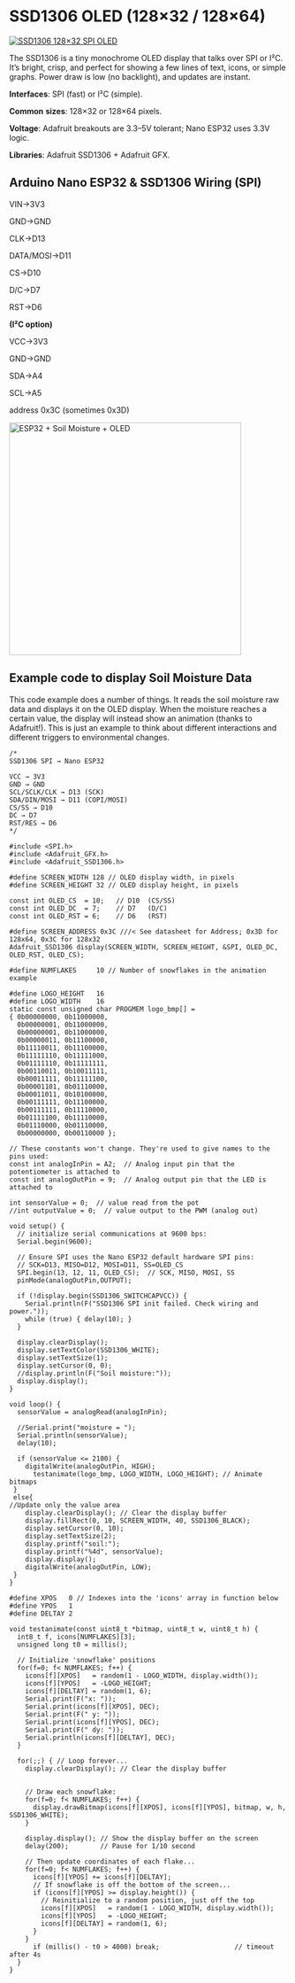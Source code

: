 # SSD1306 OLED (128×32 / 128×64)
[![SSD1306 128×32 SPI OLED](/images/661-12.jpg)](https://www.adafruit.com/product/661)

The SSD1306 is a tiny monochrome OLED display that talks over SPI or I²C. It’s bright, crisp, and perfect for showing a few lines of text, icons, or simple graphs. Power draw is low (no backlight), and updates are instant.

**Interfaces**: SPI (fast) or I²C (simple).

**Common** **sizes**: 128×32 or 128×64 pixels.

**Voltage**: Adafruit breakouts are 3.3–5V tolerant; Nano ESP32 uses 3.3V logic.

**Libraries**: Adafruit SSD1306 + Adafruit GFX.

## Arduino Nano ESP32 & SSD1306 Wiring (SPI) 

VIN→3V3  

GND→GND 

CLK→D13 

DATA/MOSI→D11 

CS→D10 

D/C→D7 

RST→D6



**(I²C option)** 

VCC→3V3 

GND→GND 

SDA→A4 

SCL→A5 

address 0x3C (sometimes 0x3D)

<img src="/images/ESP32_Soil+Oled_bb.png" alt="ESP32 + Soil Moisture + OLED" width="420">


## Example code to display Soil Moisture Data 
This code example does a number of things. It reads the soil moisture raw data and displays it on the OLED display. When the moisture reaches a certain value, the display will instead show an animation (thanks to Adafruit!). This is just an example to think about different interactions and different triggers to environmental changes. 

```
/*
SSD1306 SPI → Nano ESP32

VCC → 3V3
GND → GND
SCL/SCLK/CLK → D13 (SCK)
SDA/DIN/MOSI → D11 (COPI/MOSI)
CS/SS → D10
DC → D7
RST/RES → D6
*/

#include <SPI.h>
#include <Adafruit_GFX.h>
#include <Adafruit_SSD1306.h>

#define SCREEN_WIDTH 128 // OLED display width, in pixels
#define SCREEN_HEIGHT 32 // OLED display height, in pixels

const int OLED_CS  = 10;   // D10  (CS/SS)
const int OLED_DC  = 7;    // D7   (D/C)
const int OLED_RST = 6;    // D6   (RST)

#define SCREEN_ADDRESS 0x3C ///< See datasheet for Address; 0x3D for 128x64, 0x3C for 128x32
Adafruit_SSD1306 display(SCREEN_WIDTH, SCREEN_HEIGHT, &SPI, OLED_DC, OLED_RST, OLED_CS);

#define NUMFLAKES     10 // Number of snowflakes in the animation example

#define LOGO_HEIGHT   16
#define LOGO_WIDTH    16
static const unsigned char PROGMEM logo_bmp[] =
{ 0b00000000, 0b11000000,
  0b00000001, 0b11000000,
  0b00000001, 0b11000000,
  0b00000011, 0b11100000,
  0b11110011, 0b11100000,
  0b11111110, 0b11111000,
  0b01111110, 0b11111111,
  0b00110011, 0b10011111,
  0b00011111, 0b11111100,
  0b00001101, 0b01110000,
  0b00011011, 0b10100000,
  0b00111111, 0b11100000,
  0b00111111, 0b11110000,
  0b01111100, 0b11110000,
  0b01110000, 0b01110000,
  0b00000000, 0b00110000 };

// These constants won't change. They're used to give names to the pins used:
const int analogInPin = A2;  // Analog input pin that the potentiometer is attached to
const int analogOutPin = 9;  // Analog output pin that the LED is attached to

int sensorValue = 0;  // value read from the pot
//int outputValue = 0;  // value output to the PWM (analog out)

void setup() {
  // initialize serial communications at 9600 bps:
  Serial.begin(9600);

  // Ensure SPI uses the Nano ESP32 default hardware SPI pins:
  // SCK=D13, MISO=D12, MOSI=D11, SS=OLED_CS
  SPI.begin(13, 12, 11, OLED_CS);  // SCK, MISO, MOSI, SS
  pinMode(analogOutPin,OUTPUT);

  if (!display.begin(SSD1306_SWITCHCAPVCC)) {
    Serial.println(F("SSD1306 SPI init failed. Check wiring and power."));
    while (true) { delay(10); }
  }

  display.clearDisplay();
  display.setTextColor(SSD1306_WHITE);
  display.setTextSize(1);
  display.setCursor(0, 0);
  //display.println(F("Soil moisture:"));
  display.display();
}

void loop() {
  sensorValue = analogRead(analogInPin);

  //Serial.print("moisture = ");
  Serial.println(sensorValue);
  delay(10);
  
  if (sensorValue <= 2100) {
    digitalWrite(analogOutPin, HIGH);
      testanimate(logo_bmp, LOGO_WIDTH, LOGO_HEIGHT); // Animate bitmaps
 }
 else{
//Update only the value area
    display.clearDisplay(); // Clear the display buffer
    display.fillRect(0, 10, SCREEN_WIDTH, 40, SSD1306_BLACK);
    display.setCursor(0, 10);
    display.setTextSize(2);
    display.printf("soil:");
    display.printf("%4d", sensorValue);
    display.display();
    digitalWrite(analogOutPin, LOW);
 }
}

#define XPOS   0 // Indexes into the 'icons' array in function below
#define YPOS   1
#define DELTAY 2

void testanimate(const uint8_t *bitmap, uint8_t w, uint8_t h) {
  int8_t f, icons[NUMFLAKES][3];
  unsigned long t0 = millis();

  // Initialize 'snowflake' positions
  for(f=0; f< NUMFLAKES; f++) {
    icons[f][XPOS]   = random(1 - LOGO_WIDTH, display.width());
    icons[f][YPOS]   = -LOGO_HEIGHT;
    icons[f][DELTAY] = random(1, 6);
    Serial.print(F("x: "));
    Serial.print(icons[f][XPOS], DEC);
    Serial.print(F(" y: "));
    Serial.print(icons[f][YPOS], DEC);
    Serial.print(F(" dy: "));
    Serial.println(icons[f][DELTAY], DEC);
  }

  for(;;) { // Loop forever...
    display.clearDisplay(); // Clear the display buffer


    // Draw each snowflake:
    for(f=0; f< NUMFLAKES; f++) {
      display.drawBitmap(icons[f][XPOS], icons[f][YPOS], bitmap, w, h, SSD1306_WHITE);
    }

    display.display(); // Show the display buffer on the screen
    delay(200);        // Pause for 1/10 second

    // Then update coordinates of each flake...
    for(f=0; f< NUMFLAKES; f++) {
      icons[f][YPOS] += icons[f][DELTAY];
      // If snowflake is off the bottom of the screen...
      if (icons[f][YPOS] >= display.height()) {
        // Reinitialize to a random position, just off the top
        icons[f][XPOS]   = random(1 - LOGO_WIDTH, display.width());
        icons[f][YPOS]   = -LOGO_HEIGHT;
        icons[f][DELTAY] = random(1, 6);
      }
    }
      if (millis() - t0 > 4000) break;                   // timeout after 4s
  }
}
```




